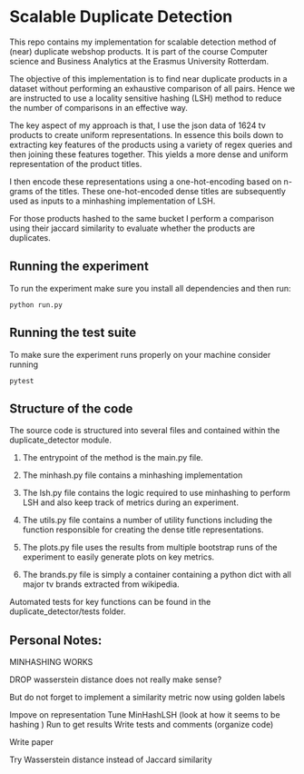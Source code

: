 # Scalable Duplicate Detection

This repo contains my implementation for scalable detection method of (near) duplicate webshop products.
It is part of the course Computer science and Business Analytics at the Erasmus University Rotterdam.

The objective of this implementation is to find near duplicate products in a dataset
without performing an exhaustive comparison of all pairs. Hence we are instructed
to use a locality sensitive hashing (LSH) method to reduce the number of comparisons
in an effective way.

The key aspect of my approach is that, I use the json data of 1624 tv products to create uniform representations.
In essence this boils down to extracting key features of the products
using a variety of regex queries and then joining these features together.
This yields a more dense and uniform representation of the product titles.

I then encode these representations using a one-hot-encoding based on
n-grams of the titles. These one-hot-encoded dense titles are
subsequently used as inputs to a minhashing implementation of
LSH.

For those products hashed to the same bucket I perform a comparison using
their jaccard similarity to evaluate whether the products are duplicates.

## Running the experiment

To run the experiment make sure you install all dependencies and then run:

```
python run.py
```

## Running the test suite

To make sure the experiment runs properly on your machine consider running

```
pytest
```

## Structure of the code

The source code is structured into several files and contained within the duplicate_detector module.

1.  The entrypoint of the method is the main.py file.
2.  The minhash.py file contains a minhashing implementation
3.  The lsh.py file contains the logic required to use minhashing to perform LSH and also keep track of metrics during
    an experiment.
4.  The utils.py file contains a number of utility functions including the function responsible for creating the dense title representations.
5.  The plots.py file uses the results from multiple bootstrap runs of the experiment to easily generate plots on key metrics.

6.  The brands.py file is simply a container containing a python dict with
    all major tv brands extracted from wikipedia.

Automated tests for key functions can be found in the duplicate_detector/tests folder.

## Personal Notes:

MINHASHING WORKS

DROP wasserstein distance does not really make sense?

But do not forget to implement a similarity metric now using golden labels

Impove on representation
Tune MinHashLSH (look at how it seems to be hashing )
Run to get results
Write tests and comments (organize code)

Write paper

Try Wasserstein distance instead of Jaccard similarity
